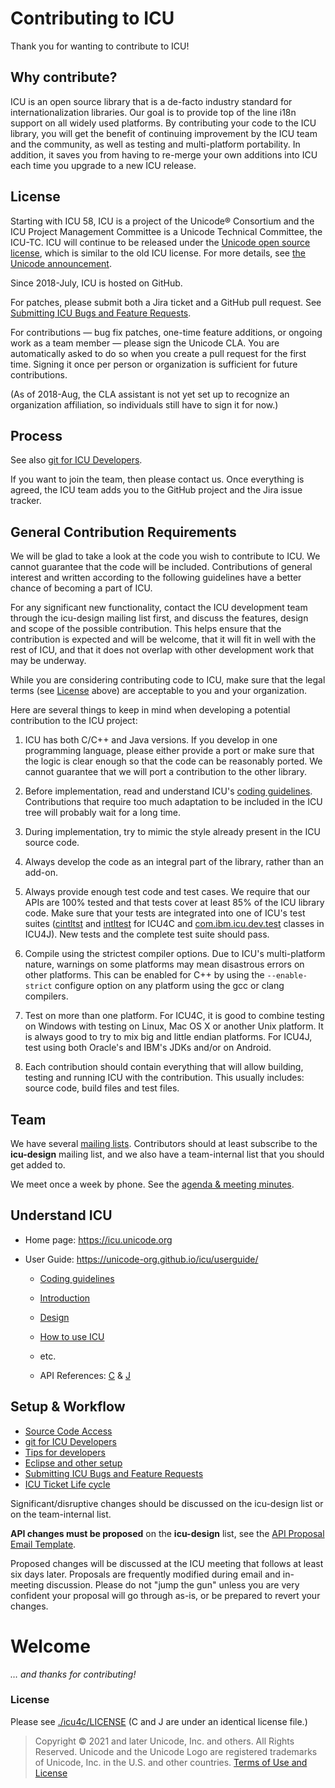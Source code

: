 # Contributing to ICU

Thank you for wanting to contribute to ICU!

## Why contribute?

ICU is an open source library that is a de-facto industry standard for internationalization libraries. Our goal is to provide top of the line i18n support on all widely used platforms. By contributing your code to the ICU library, you will get the benefit of continuing improvement by the ICU team and the community, as well as testing and multi-platform portability. In addition, it saves you from having to re-merge your own additions into ICU each time you upgrade to a new ICU release.

## License

Starting with ICU 58, ICU is a project of the Unicode® Consortium and the ICU Project Management Committee is a Unicode Technical Committee, the ICU-TC. ICU will continue to be released under the [Unicode open source license][unicode-license], which is similar to the old ICU license. For more details, see [the Unicode announcement][unicode-announcement].

Since 2018-July, ICU is hosted on GitHub.

For patches, please submit both a Jira ticket and a GitHub pull request. See [Submitting ICU Bugs and Feature Requests][bugs].

For contributions — bug fix patches, one-time feature additions, or ongoing work as a team member — please sign the Unicode CLA. You are automatically asked to do so when you create a pull request for the first time. Signing it once per person or organization is sufficient for future contributions.

 (As of 2018-Aug, the CLA assistant is not yet set up to recognize an organization affiliation, so individuals still have to sign it for now.)

## Process

See also [git for ICU Developers][git4icu].

If you want to join the team, then please contact us. Once everything is agreed, the ICU team adds you to the GitHub project and the Jira issue tracker.

## General Contribution Requirements

We will be glad to take a look at the code you wish to contribute to ICU. We cannot guarantee that the code will be included. Contributions of general interest and written according to the following guidelines have a better chance of becoming a part of ICU.

For any significant new functionality, contact the ICU development team through the icu-design mailing list first, and discuss the features, design and scope of the possible contribution. This helps ensure that the contribution is expected and will be welcome, that it will fit in well with the rest of ICU, and that it does not overlap with other development work that may be underway.

While you are considering contributing code to ICU, make sure that the legal terms (see [License](#license) above) are acceptable to you and your organization.

Here are several things to keep in mind when developing a potential contribution to the ICU project:

1.  ICU has both C/C++ and Java versions. If you develop in one programming language, please either provide a port or make sure that the logic is clear enough so that the code can be reasonably ported. We cannot guarantee that we will port a contribution to the other library.

2.  Before implementation, read and understand ICU's [coding guidelines][coding-guidelines]. Contributions that require too much adaptation to be included in the ICU tree will probably wait for a long time.

3.  During implementation, try to mimic the style already present in the ICU source code.

4.  Always develop the code as an integral part of the library, rather than an add-on.

5.  Always provide enough test code and test cases. We require that our APIs are 100% tested and that tests cover at least 85% of the ICU library code. Make sure that your tests are integrated into one of ICU's test suites ([cintltst][cintltst] and [intltest][intltest] for ICU4C and [com.ibm.icu.dev.test][com.ibm.icu.dev.test] classes in ICU4J). New tests and the complete test suite should pass.

6.  Compile using the strictest compiler options. Due to ICU's multi-platform nature, warnings on some platforms may mean disastrous errors on other platforms. This can be enabled for C++ by using the `--enable-strict` configure option on any platform using the gcc or clang compilers.

7.  Test on more than one platform. For ICU4C, it is good to combine testing on Windows with testing on Linux, Mac OS X or another Unix platform. It is always good to try to mix big and little endian platforms. For ICU4J, test using both Oracle's and IBM's JDKs and/or on Android.

8.  Each contribution should contain everything that will allow building, testing and running ICU with the contribution. This usually includes: source code, build files and test files.


## Team

We have several [mailing lists][contacts]. Contributors should at least subscribe to the **icu-design** mailing list, and we also have a team-internal list that you should get added to.

We meet once a week by phone. See the [agenda & meeting minutes][meetings].

## Understand ICU


*   Home page: <https://icu.unicode.org>

*   User Guide: <https://unicode-org.github.io/icu/userguide/>

    *   [Coding guidelines][coding-guidelines]

    *   [Introduction][introduction]

    *   [Design][design]

    *   [How to use ICU][howtouse]

    *   etc.

    *   API References: [C][icu4c-api] & [J][icu4j-api]

## Setup & Workflow

- [Source Code Access][repository]
- [git for ICU Developers][git4icu]
- [Tips for developers][tips]
- [Eclipse and other setup][setup]
- [Submitting ICU Bugs and Feature Requests][bugs]
- [ICU Ticket Life cycle][ticket-lifecycle]

Significant/disruptive changes should be discussed on the icu-design list or on the team-internal list.

**API changes must be proposed** on the **icu-design** list, see the [API Proposal Email Template][proposal-template].

Proposed changes will be discussed at the ICU meeting that follows at least six days later. Proposals are frequently modified during email and in-meeting discussion. Please do not "jump the gun" unless you are very confident your proposal will go through as-is, or be prepared to revert your changes.

# Welcome

_… and thanks for contributing!_

### License

Please see [./icu4c/LICENSE](./icu4c/LICENSE) (C and J are under an identical license file.)

> Copyright © 2021 and later Unicode, Inc. and others. All Rights Reserved.
Unicode and the Unicode Logo are registered trademarks
of Unicode, Inc. in the U.S. and other countries.
[Terms of Use and License](http://www.unicode.org/copyright.html)


[coding-guidelines]: docs/userguide/dev/codingguidelines.md
[git4icu]: https://icu.unicode.org/repository/gitdev
[unicode-license]: https://www.unicode.org/license.txt
[unicode-announcement]: http://blog.unicode.org/2016/05/icu-joins-unicode-consortium.html
[bugs]: https://icu.unicode.org/bugs
[repository]: https://icu.unicode.org/repository
[tips]: https://icu.unicode.org/repository/tips
[setup]: https://icu.unicode.org/setup
[ticket-lifecycle]: https://icu.unicode.org/processes/ticket-lifecycle
[proposal-template]: https://icu.unicode.org/processes/proposal-template
[icu4c-api]: https://unicode-org.github.io/icu-docs/apidoc/released/icu4c/
[icu4j-api]: https://unicode-org.github.io/icu-docs/apidoc/released/icu4j/
[howtouse]: docs/userguide/icu/howtouseicu.md
[design]: docs/userguide/icu/design.md
[introduction]: docs/userguide/index.md
[contacts]: https://icu.unicode.org/contacts
[meetings]: https://icu.unicode.org/projectinfo/meetings
[cintltst]: ./icu4c/source/test/cintltst/
[intltest]: ./icu4c/source/test/intltest/
[com.ibm.icu.dev.test]: ./icu4j/main/tests/framework/src/com/ibm/icu/dev/test/
